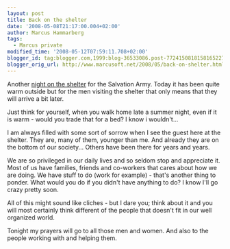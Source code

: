 ```yaml
---
layout: post
title: Back on the shelter
date: '2008-05-08T21:17:00.004+02:00'
author: Marcus Hammarberg
tags:
  - Marcus private
modified_time: '2008-05-12T07:59:11.708+02:00'
blogger_id: tag:blogger.com,1999:blog-36533086.post-7724150818158165227
blogger_orig_url: http://www.marcusoft.net/2008/05/back-on-shelter.html
---
```


Another [night on the
shelter](http://www.marcusoft.net/2008/04/night-at-shelter.html) for the
Salvation Army. Today it has been quite warm outside but for the men
visiting the shelter that only means that they will arrive a bit
later.

Just think for yourself, when you walk home late a summer night, even if
it is warm - would you trade that for a bed? I know i wouldn't...

I am always filled with some sort of sorrow when I see the guest here at
the shelter. They are, many of them, younger than me. And already they
are on the bottom of our society... Others have been there for years and
years.

We are so privileged in our daily <span
id="SPELLING_ERROR_1" class="blsp-spelling-corrected">lives and
so seldom stop and appreciate it. Most of us have
families, friends and co-workers that cares about how we are doing. We
have stuff to do (work for example) - that's another thing to ponder.
What would you do if you didn't have anything to do? I know I'll go
crazy pretty soon.

All of this might sound like cliches - but I dare you; think
about it and you will most certainly think different of the people that
doesn't fit in our well organized world.

Tonight my prayers will go to all those men and women. And also to the
people working with and helping them.
